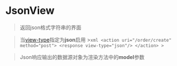 # JsonView

> 返回json格式字符串的界面

> 当[view-type](action.md#response)指定为**json**启用
    >```xml
     <action uri="/order/create" method="post">
		<response view-type="json"/>
	 </action>
    >```
    
> Json响应输出的数据源对象为渲染方法中的**model**参数    
